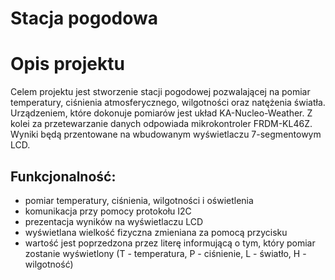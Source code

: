 # Stacja pogodowa

# Opis projektu

Celem projektu jest stworzenie stacji pogodowej pozwalającej na pomiar temperatury, ciśnienia atmosferycznego, wilgotności oraz natężenia światła.
Urządzeniem, które dokonuje pomiarów jest układ KA-Nucleo-Weather. Z kolei za przetewarzanie danych odpowiada mikrokontroler FRDM-KL46Z.
Wyniki będą przentowane na wbudowanym wyświetlaczu 7-segmentowym LCD.

## Funkcjonalność:

- pomiar temperatury, ciśnienia, wilgotności i oświetlenia
- komunikacja przy pomocy protokołu I2C
- prezentacja wyników na wyświetlaczu LCD
- wyświetlana wielkość fizyczna zmieniana za pomocą przycisku
- wartość jest poprzedzona przez literę informującą o tym, który pomiar zostanie wyświetlony
 (T - temperatura, P - ciśnienie, L - światło, H - wilgotność)
